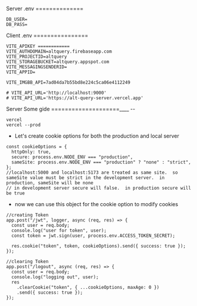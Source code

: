 Server .env   ==============

```
DB_USER=
DB_PASS=
```

Client .env   ================


```
VITE_APIKEY ============
VITE_AUTHDOMAIN=altquery.firebaseapp.com
VITE_PROJECTID=altquery
VITE_STORAGEBUCKET=altquery.appspot.com
VITE_MESSAGINGSENDERID=
VITE_APPID=

VITE_IMGBB_API=7ad04da7b55bd8e224c5ca06e4112249

# VITE_API_URL='http://localhost:9000'
# VITE_API_URL='https://alt-query-server.vercel.app'
```

Server Some gide ====================____ --

```
vercel
vercel --prod
```

- Let's create cookie options for both the production and local server

```
const cookieOptions = {
  httpOnly: true,
  secure: process.env.NODE_ENV === "production",
  sameSite: process.env.NODE_ENV === "production" ? "none" : "strict",
};
//localhost:5000 and localhost:5173 are treated as same site.  so sameSite value must be strict in the development server.  in production, sameSite will be none
// in development server secure will false.  in production secure will be true
```

- now we can use this object for the cookie option to modify cookies

```
//creating Token
app.post("/jwt", logger, async (req, res) => {
  const user = req.body;
  console.log("user for token", user);
  const token = jwt.sign(user, process.env.ACCESS_TOKEN_SECRET);

  res.cookie("token", token, cookieOptions).send({ success: true });
});

//clearing Token
app.post("/logout", async (req, res) => {
  const user = req.body;
  console.log("logging out", user);
  res
    .clearCookie("token", { ...cookieOptions, maxAge: 0 })
    .send({ success: true });
});
```